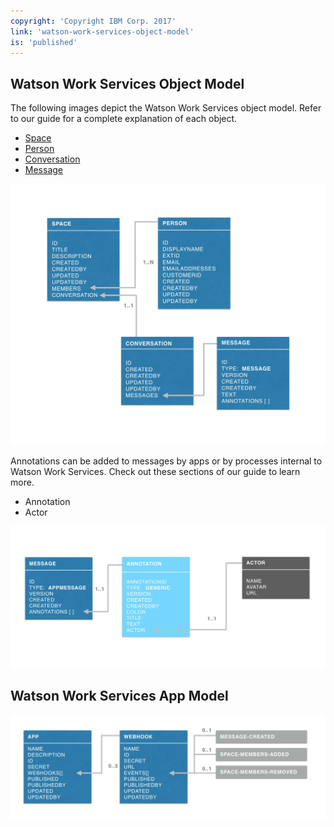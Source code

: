 ```yaml
---
copyright: 'Copyright IBM Corp. 2017'
link: 'watson-work-services-object-model'
is: 'published'
---
```

## Watson Work Services Object Model

The following images depict the Watson Work Services object model.  Refer to our guide for a complete explanation of each object.
- [Space](./guides/V1_spaces_main.md)
- [Person](./guides/V1_people_main.md)
- [Conversation](./guides/V1_conversation_main.md)
- [Message](./guides/V1_message_main.md)

![IBM Watson Work Services Object Model](./images/ObjModel.001.jpeg)

Annotations can be added to messages by apps or by processes internal to Watson Work Services. Check out these sections of our guide to learn more.
- Annotation
- Actor

![IBM Watson Work Services Object Model](./images/MessageObjectModel.001.jpeg)

## Watson Work Services App Model

![IBM Watson Work Services Object Model](./images/AppModel.jpeg)
